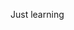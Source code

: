 Just learning

<!---
Perry-L-Imbu/Perry-L-Imbu is a ✨ special ✨ repository because its `README.md` (this file) appears on your GitHub profile.
You can click the Preview link to take a look at your changes.
--->
